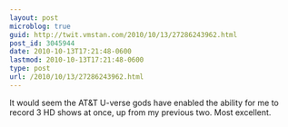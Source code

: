 ```yaml
---
layout: post
microblog: true
guid: http://twit.vmstan.com/2010/10/13/27286243962.html
post_id: 3045944
date: 2010-10-13T17:21:48-0600
lastmod: 2010-10-13T17:21:48-0600
type: post
url: /2010/10/13/27286243962.html
---
```

It would seem the AT&T U-verse gods have enabled the ability for me to record 3 HD shows at once, up from my previous two. Most excellent.
